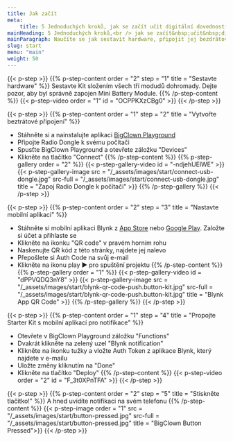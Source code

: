 ```yaml
---
title: Jak začít
meta:
    title: 5 Jednoduchých kroků, jak se začít učit digitální dovednosti
mainHeading: 5 Jednoduchých kroků,<br /> jak se začít&nbsp;učit&nbsp;digitální dovednosti
mainParagraph: Naučíte se jak sestavit hardware, připojit jej bezdrátově k svému počítači a nastavit notifikace pro chytrý telefon.
slug: start
menu: "main"
weight: 50
---
```


{{< p-step >}}
{{% p-step-content order = "2" step = "1" title = "Sestavte hardware" %}}
Sestavte Kit složením všech tří modudů dohromady. Dejte pozor, aby byl správně zapojen Mini Battery Module.
{{% /p-step-content %}}
{{< p-step-video order = "1" id = "OCPPKXzCBg0" >}}
{{< /p-step >}}


{{< p-step >}}
{{% p-step-content order = "1" step = "2" title = "Vytvořte beztrátové připojení" %}}
* Stáhněte si a nainstalujte aplikaci [BigClown Playground](https://github.com/bigclownlabs/bch-playground/releases/latest)
* Připojte Radio Dongle k svému počítači
* Spusťte BigClown Playground a otevřete záložku "Devices"
* Klikněte na tlačítko "Connect"
{{% /p-step-content %}}
{{% p-step-gallery order = "2" %}}
{{< p-step-gallery-video id = "-ndjehUElWE" >}}
{{< p-step-gallery-image src = "/_assets/images/start/connect-usb-dongle.jpg" src-full = "/_assets/images/start/connect-usb-dongle.jpg" title = "Zapoj Radio Dongle k počítači" >}}
{{% /p-step-gallery %}}
{{< /p-step >}}

{{< p-step >}}
{{% p-step-content order = "2" step = "3" title = "Nastavte mobilní aplikaci" %}}
* Stáhněte si mobilní aplikaci Blynk z [App Store](https://itunes.apple.com/us/app/blynk-iot-for-arduino-esp32/id808760481?mt=8) nebo [Google Play](https://play.google.com/store/apps/details?id=cc.blynk&hl=en). Založte si účet a přihlaste se
* Klikněte na ikonku "QR code" v pravém horním rohu
* Naskenujte QR kód z této stránky, najdete jej nalevo
* Přepošlete si Auth Code na svůj e-mail
* Klikněte na ikonu play &#9654; pro spuštění projektu
{{% /p-step-content %}}
{{% p-step-gallery order = "1" %}}
{{< p-step-gallery-video id = "dPPVQDQ3nY8" >}}
{{< p-step-gallery-image src = "/_assets/images/start/blynk-qr-code-push.button-kit.jpg" src-full = "/_assets/images/start/blynk-qr-code-push.button-kit.jpg" title = "Blynk App QR Code" >}}
{{% /p-step-gallery %}}
{{< /p-step >}}

{{< p-step >}}
{{% p-step-content order = "1" step = "4" title = "Propojte Starter Kit s&nbsp;mobilní aplikací pro notifikace" %}}
* Otevřete v BigClown Playground záložku "Functions"
* Dvakrát klikněte na zelený uzel "Blynk notification"
* Klikněte na ikonku tužky a vložte Auth Token z aplikace Blynk, který najdete v e-mailu
* Uložte změny kliknutím na "Done"
* Klikněte na tlačítko "Deploy"
{{% /p-step-content %}}
{{< p-step-video order = "2" id = "F_3t0XPnTFA" >}}
{{< /p-step >}}

{{< p-step >}}
{{% p-step-content order = "2" step = "5" title = "Stiskněte tlačítko!" %}}
A hned uvidíte notifikaci na svém telefonu
{{% /p-step-content %}}
{{< p-step-image order = "1" src = "/_assets/images/start/button-pressed.jpg" src-full = "/_assets/images/start/button-pressed.jpg" title = "BigClown Button Pressed">}}
{{< /p-step >}}
